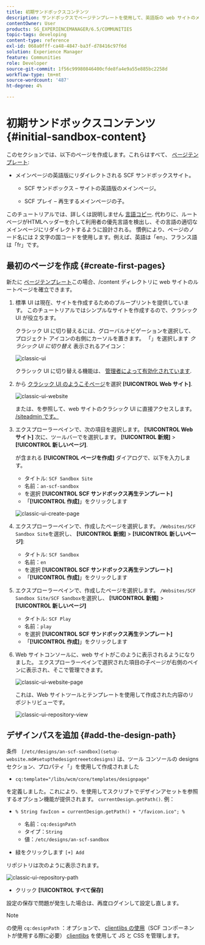 ```yaml
---
title: 初期サンドボックスコンテンツ
description: サンドボックスでページテンプレートを使用して、英語版の web サイトのメインページと、メインページの子ページを作成する方法を説明します。
contentOwner: User
products: SG_EXPERIENCEMANAGER/6.5/COMMUNITIES
topic-tags: developing
content-type: reference
exl-id: 068a0fff-ca48-4847-ba3f-d78416c97f6d
solution: Experience Manager
feature: Communities
role: Developer
source-git-commit: 1f56c99980846400cfde8fa4e9a55e885bc2258d
workflow-type: tm+mt
source-wordcount: '487'
ht-degree: 4%

---
```


# 初期サンドボックスコンテンツ {#initial-sandbox-content}

このセクションでは、以下のページを作成します。これらはすべて、 [ページテンプレート](initial-app.md#createthepagetemplate):

* メインページの英語版にリダイレクトされる SCF サンドボックスサイト。

   * SCF サンドボックス – サイトの英語版のメインページ。

   * SCF プレイ – 再生するメインページの子。

このチュートリアルでは、詳しくは説明しません [言語コピー](../../help/sites-administering/tc-prep.md). 代わりに、ルートページがHTMLヘッダーを介して利用者の優先言語を検出し、その言語の適切なメインページにリダイレクトするように設計される。 慣例により、ページのノード名には 2 文字の国コードを使用します。例えば、英語は「en」、フランス語は「fr」です。

## 最初のページを作成 {#create-first-pages}

新たに [ページテンプレート](initial-app.md#createthepagetemplate)この場合、/content ディレクトリに web サイトのルートページを確立できます。

1. 標準 UI は現在、サイトを作成するためのブループリントを提供しています。 このチュートリアルではシンプルなサイトを作成するので、クラシック UI が役立ちます。

   クラシック UI に切り替えるには、グローバルナビゲーションを選択して、プロジェクト アイコンの右側にカーソルを置きます。 「」を選択します *クラシック UI に切り替え* 表示されるアイコン：

   ![classic-ui](assets/classic-ui.png)

   クラシック UI に切り替える機能は、 [管理者によって有効化されています](../../help/sites-administering/enable-classic-ui.md).

1. から [クラシック UI のようこそページ](http://localhost:4502/welcome.html)を選択 **[!UICONTROL Web サイト]**.

   ![classic-ui-website](assets/classic-ui-website.png)

   または、を参照して、web サイトのクラシック UI に直接アクセスします。 [/siteadmin です。](http://localhost:4502/siteadmin)

1. エクスプローラーペインで、次の項目を選択します。 **[!UICONTROL Web サイト]** 次に、ツールバーでを選択します。 **[!UICONTROL 新規]** > **[!UICONTROL 新しいページ]**.

   が含まれる **[!UICONTROL ページを作成]** ダイアログで、以下を入力します。

   * タイトル: `SCF Sandbox Site`
   * 名前：`an-scf-sandbox`
   * を選択 **[!UICONTROL SCF サンドボックス再生テンプレート]**
   * 「**[!UICONTROL 作成]**」をクリックします

   ![classic-ui-create-page](assets/classic-ui-create-page.png)

1. エクスプローラーペインで、作成したページを選択します。 `/Websites/SCF Sandbox Site`を選択し、 **[!UICONTROL 新規]** > **[!UICONTROL 新しいページ]**:

   * タイトル: `SCF Sandbox`
   * 名前：`en`
   * を選択 **[!UICONTROL SCF サンドボックス再生テンプレート]**
   * 「**[!UICONTROL 作成]**」をクリックします

1. エクスプローラーペインで、作成したページを選択します。 `/Websites/SCF Sandbox Site/SCF Sandbox`を選択し、 **[!UICONTROL 新規]** > **[!UICONTROL 新しいページ]**

   * タイトル: `SCF Play`
   * 名前：`play`
   * を選択 **[!UICONTROL SCF サンドボックス再生テンプレート]**
   * 「**[!UICONTROL 作成]**」をクリックします

1. Web サイトコンソールに、web サイトがこのように表示されるようになりました。 エクスプローラーペインで選択された項目の子ページが右側のペインに表示され、そこで管理できます。

   ![classic-ui-website-page](assets/classic-ui-website-page.png)

   これは、Web サイトツールとテンプレートを使用して作成された内容のリポジトリビューです。

   ![classic-ui-repository-view](assets/classic-ui-repository-view.png)

## デザインパスを追加 {#add-the-design-path}

条件 ` [/etc/designs/an-scf-sandbox](setup-website.md#setupthedesigntreeetcdesigns)` は、ツール コンソールの designs セクション、プロパティ「」を使用して作成されました

* `cq:template="/libs/wcm/core/templates/designpage"`

を定義しました。これにより、を使用してスクリプトでデザインアセットを参照するオプション機能が提供されます。 `currentDesign.getPath()`. 例：

* `% String favIcon = currentDesign.getPath() + "/favicon.ico"; %`


   * 名前：`cq:designPath`
   * タイプ：`String`
   * 値：`/etc/designs/an-scf-sandbox`

* 緑をクリックします `[+] Add`

リポジトリは次のように表示されます。

![classic-ui-repository-path](assets/classic-ui-repository-path.png)

* クリック **[!UICONTROL すべて保存]**

設定の保存で問題が発生した場合は、再度ログインして設定し直します。

>[!NOTE]
>
>の使用 `cq:designPath` ：オプションで、 [clientlibs の使用](develop-app.md#includeclientlibsintemplate)（SCF コンポーネントが使用する際に必要） [clientlibs](client-customize.md#clientlibs-for-scf) を使用して JS と CSS を管理します。
